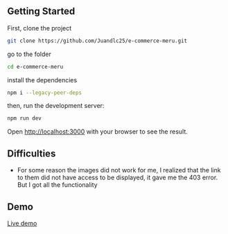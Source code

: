 ## Getting Started

First, clone the project

```bash
git clone https://github.com/Juandlc25/e-commerce-meru.git
```

go to the folder

```bash
cd e-commerce-meru
```

install the dependencies

```bash
npm i --legacy-peer-deps
```

then, run the development server:

```bash
npm run dev
```

Open [http://localhost:3000](http://localhost:3000) with your browser to see the result.

## Difficulties

- For some reason the images did not work for me, I realized that the link to them did not have access to be displayed, it gave me the 403 error. But I got all the functionality

## Demo

[Live demo](https://e-commerce-meru-deployment.vercel.app/)

